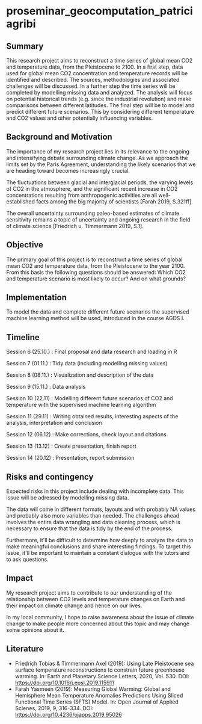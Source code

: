 # proseminar_geocomputation_patriciagribi


## Summary

This research project aims to reconstruct a time series of global mean
CO2 and temperature data, from the Pleistocene to 2100. 
In a first step, data used for global mean CO2 concentration and 
temperature records will be identified and described. The sources, 
methodologies and associated challenges will be discussed. In a further 
step the time series will be completed by modelling missing data and analyzed. 
The analysis will focus on potential historical trends (e.g. since the 
industrial revolution) and make comparisons between different latitudes.
The final step will be to model and predict different future scenarios. This 
by considering different temperature and CO2 values and other potentially influencing
variables.


## Background and Motivation

The importance of my research project lies in its relevance to the ongoing and intensifying 
debate surrounding climate change. As we approach the limits set by the Paris Agreement, 
understanding the likely scenarios that we are heading toward becomes increasingly crucial.

The fluctuations between glacial and interglacial periods, the varying levels of CO2 in the 
atmosphere, and the significant recent increase in CO2 concentrations resulting from 
anthropogenic activities are all well-established facts among the big majority of scientists 
[Farah 2019, S.321ff].

The overall uncertainty surrounding paleo-based estimates of climate sensitivity remains a 
topic of uncertainty and ongoing research in the field of climate science 
[Friedrich u. Timmermann 2019, S.1].


## Objective

The primary goal of this project is to reconstruct a time series of global mean
CO2 and temperature data, from the Pleistocene to the year 2100. 
From this basis the following questions should be answered: 
Which CO2 and temperature scenario is most likely to occur? And on what grounds?


## Implementation

To model the data and complete different future scenarios the supervised
machine learning method will be used, introduced in the course AGDS I. 


## Timeline

Session 6 (25.10.) : Final proposal and data research and loading in R 

Session 7 (01.11.) : Tidy data (including modelling missing values)

Session 8 (08.11.) : Visualization and description of the data 

Session 9 (15.11.) : Data analysis 

Session 10 (22.11) : Modelling different future scenarios of CO2 and temperature with the supervised machine learning algorithm

Session 11 (29.11) : Writing obtained results, interesting aspects of the analysis, interpretation and conclusion

Session 12 (06.12) : Make corrections, check layout and citations

Session 13 (13.12) : Create presentation, finish report

Session 14 (20.12) : Presentation, report submission


## Risks and contingency

Expected risks in this project include dealing with incomplete data. This
issue will be adressed by modelling missing data.

The data will come in different formats, layouts and with probably NA values and 
probably also more variables than needed. The challenges ahead involves the entire
data wrangling and data cleaning process, which is necessary to ensure that the data 
is tidy by the end of the process. 

Furthermore, it'll be difficult to determine how deeply to analyze the data to make
meaningful conclusions and share interesting findings. To target this issue, it'll
be important to maintain a constant dialogue with the tutors and to ask questions.


## Impact

My research project aims to contribute to our understanding of the relationship
between CO2 levels and temperature changes on Earth and their impact on climate
change and hence on our lives.

In my local community, I hope to raise awareness about the issue of climate change 
to make people more concerned about this topic and may change some opinions about it.

## Literature
- Friedrich Tobias & Timmermann Axel (2019): Using Late Pleistocene sea surface temperature
  reconstructions to constrain future greenhouse warming. In: Earth and Planetary Science
  Letters, 2020, Vol. 530. DOI: https://doi.org/10.1016/j.epsl.2019.115911
- Farah Yasmeen (2019): Measuring Global Warming: Global and Hemisphere Mean Temperature
  Anomalies Predictions Using Sliced Functional Time Series (SFTS) Model. In: Open Journal
  of Applied Scienes, 2019, 9, 316-334. DOI: https://doi.org/10.4236/ojapps.2019.95026

